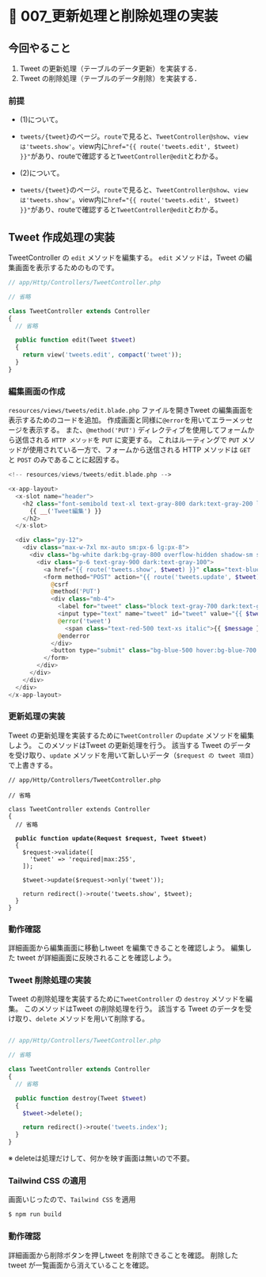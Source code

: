 # 🌲 007\_更新処理と削除処理の実装

## 今回やること

1. Tweet の更新処理（テーブルのデータ更新）を実装する．
2. Tweet の削除処理（テーブルのデータ削除）を実装する．

### 前提

* (1)について。
* `tweets/{tweet}`のページ。`route`で見ると、`TweetController@show`、`viewは'tweets.show'`。view内に`href="{{ route('tweets.edit', $tweet) }}"`があり、routeで確認すると`TweetController@edit`とわかる。



* (2)について。
* `tweets/{tweet}`のページ。`route`で見ると、`TweetController@show`、`viewは'tweets.show'`。view内に`href="{{ route('tweets.edit', $tweet) }}"`があり、routeで確認すると`TweetController@edit`とわかる。



## Tweet 作成処理の実装

TweetController の `edit` メソッドを編集する。 `edit` メソッドは，Tweet の編集画面を表示するためのものです。

```php
// app/Http/Controllers/TweetController.php

// 省略

class TweetController extends Controller
{
  // 省略

  public function edit(Tweet $tweet)
  {
    return view('tweets.edit', compact('tweet'));
  }
}
```

### 編集画面の作成

`resources/views/tweets/edit.blade.php` ファイルを開きTweet の編集画面を表示するためのコードを追加。 作成画面と同様に`@error`を用いてエラーメッセージを表示する。 また、`@method('PUT')` ディレクティブを使用してフォームから送信される `HTTP メソッド`を `PUT` に変更する。 これはルーティングで `PUT` メソッドが使用されている一方で、フォームから送信される HTTP メソッドは `GET` と `POST` のみであることに起因する。

```php
<!-- resources/views/tweets/edit.blade.php -->

<x-app-layout>
  <x-slot name="header">
    <h2 class="font-semibold text-xl text-gray-800 dark:text-gray-200 leading-tight">
      {{ __('Tweet編集') }}
    </h2>
  </x-slot>

  <div class="py-12">
    <div class="max-w-7xl mx-auto sm:px-6 lg:px-8">
      <div class="bg-white dark:bg-gray-800 overflow-hidden shadow-sm sm:rounded-lg">
        <div class="p-6 text-gray-900 dark:text-gray-100">
          <a href="{{ route('tweets.show', $tweet) }}" class="text-blue-500 hover:text-blue-700 mr-2">詳細に戻る</a>
          <form method="POST" action="{{ route('tweets.update', $tweet) }}">
            @csrf
            @method('PUT')
            <div class="mb-4">
              <label for="tweet" class="block text-gray-700 dark:text-gray-300 text-sm font-bold mb-2">Edit Tweet</label>
              <input type="text" name="tweet" id="tweet" value="{{ $tweet->tweet }}" class="shadow appearance-none border rounded w-full py-2 px-3 text-gray-700 dark:text-gray-300 dark:bg-gray-700 leading-tight focus:outline-none focus:shadow-outline">
              @error('tweet')
                <span class="text-red-500 text-xs italic">{{ $message }}</span>
              @enderror
            </div>
            <button type="submit" class="bg-blue-500 hover:bg-blue-700 text-white font-bold py-2 px-4 rounded focus:outline-none focus:shadow-outline">Update</button>
          </form>
        </div>
      </div>
    </div>
  </div>
</x-app-layout>
```

### 更新処理の実装

Tweet の更新処理を実装するために`TweetController` の`update` メソッドを編集しよう。 このメソッドはTweet の更新処理を行う。 該当する Tweet のデータを受け取り、`update` メソッドを用いて新しいデータ（`$request の tweet 項目`）で上書きする。

<pre class="language-php"><code class="lang-php">// app/Http/Controllers/TweetController.php

// 省略

class TweetController extends Controller
{
  // 省略

<strong>  public function update(Request $request, Tweet $tweet)
</strong>  {
    $request->validate([
      'tweet' => 'required|max:255',
    ]);

    $tweet->update($request->only('tweet'));

    return redirect()->route('tweets.show', $tweet);
  }
}
</code></pre>

### 動作確認

詳細画面から編集画面に移動しtweet を編集できることを確認しよう。 編集した tweet が詳細画面に反映されることを確認しよう。

### Tweet 削除処理の実装

Tweet の削除処理を実装するために`TweetController` の `destroy` メソッドを編集。 このメソッドはTweet の削除処理を行う。 該当する Tweet のデータを受け取り、`delete` メソッドを用いて削除する。

```php

// app/Http/Controllers/TweetController.php

// 省略

class TweetController extends Controller
{
  // 省略

  public function destroy(Tweet $tweet)
  {
    $tweet->delete();

    return redirect()->route('tweets.index');
  }
}
```

※ deleteは処理だけして、何かを映す画面は無いので不要。

### Tailwind CSS の適用

画面いじったので、`Tailwind CSS` を適用

```bash
$ npm run build
```

### 動作確認

詳細画面から削除ボタンを押しtweet を削除できることを確認。 削除した tweet が一覧画面から消えていることを確認。
